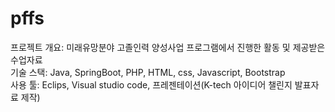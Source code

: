 # pffs
프로젝트 개요: 미래유망분야 고졸인력 양성사업 프로그램에서 진행한 활동 및 제공받은 수업자료  
기술 스택: Java, SpringBoot, PHP, HTML, css, Javascript, Bootstrap  
사용 툴: Eclips, Visual studio code, 프레젠테이션(K-tech 아이디어 챌린지 발표자료 제작)  
